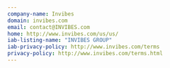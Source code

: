 ```yaml
---
company-name: Invibes
domain: invibes.com
email: contact@INVIBES.com
home: http://www.invibes.com/us/us/
iab-listing-name: "INVIBES GROUP"
iab-privacy-policy: http://www.invibes.com/terms
privacy-policy: http://www.invibes.com/terms.html
---
```




